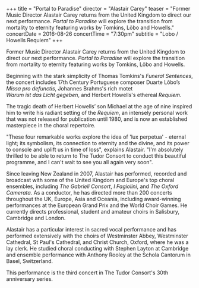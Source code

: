 +++
title = "Portal to Paradise"
director = "Alastair Carey"
teaser = "Former Music Director Alastair Carey returns from the United Kingdom to direct our next performance. *Portal to Paradise* will explore the transition from mortality to eternity featuring works by Tomkins, Lôbo and Howells."
concertDate = 2016-08-26
concertTime = "7:30pm"
subtitle = "Lobo / Howells Requiem"
+++

Former Music Director Alastair Carey returns from the United Kingdom to direct our next performance. *Portal to Paradise* will explore the transition from mortality to eternity featuring works by Tomkins, Lôbo and Howells.


Beginning with the stark simplicity of Thomas Tomkins's *Funeral Sentences*, the concert includes 17th Century Portuguese composer Duarte Lôbo’s *Missa pro defunctis*, Johannes Brahms's rich motet *Warum ist das Licht gegeben*, and Herbert Howells's ethereal *Requiem*.


The tragic death of Herbert Howells’ son Michael at the age of nine inspired him to write his radiant setting of the *Requiem*, an intensely personal work that was not released for publication until 1980, and is now an established masterpiece in the choral repertoire.


"These four remarkable works explore the idea of 'lux perpetua' - eternal light; its symbolism, its connection to eternity and the divine, and its power to console and uplift us in time of loss", explains Alastair. "I'm absolutely thrilled to be able to return to The Tudor Consort to conduct this beautiful programme, and I can't wait to see you all again very soon".


Since leaving New Zealand in 2007, Alastair has performed, recorded and broadcast with some of the United Kingdom and Europe's top choral ensembles, including *The Gabrieli Consort*, *I Fagiolini*, and *The Oxford Camerata*. As a conductor, he has directed more than 200 concerts throughout the UK, Europe, Asia and Oceania, including award-winning performances at the European Grand Prix and the World Choir Games. He currently directs professional, student and amateur choirs in Salisbury, Cambridge and London.


Alastair has a particular interest in sacred vocal performance and has performed extensively with the choirs of Westminster Abbey, Westminster Cathedral, St Paul's Cathedral, and Christ Church, Oxford, where he was a lay clerk. He studied choral conducting with Stephen Layton at Cambridge and ensemble performance with Anthony Rooley at the Schola Cantorum in Basel, Switzerland.


This performance is the third concert in The Tudor Consort's 30th anniversary series.
